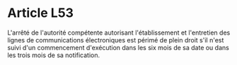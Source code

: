 # Article L53

L'arrêté de l'autorité compétente autorisant l'établissement et l'entretien des lignes de communications électroniques est périmé de plein droit s'il n'est suivi d'un commencement d'exécution dans les six mois de sa date ou dans les trois mois de sa notification.